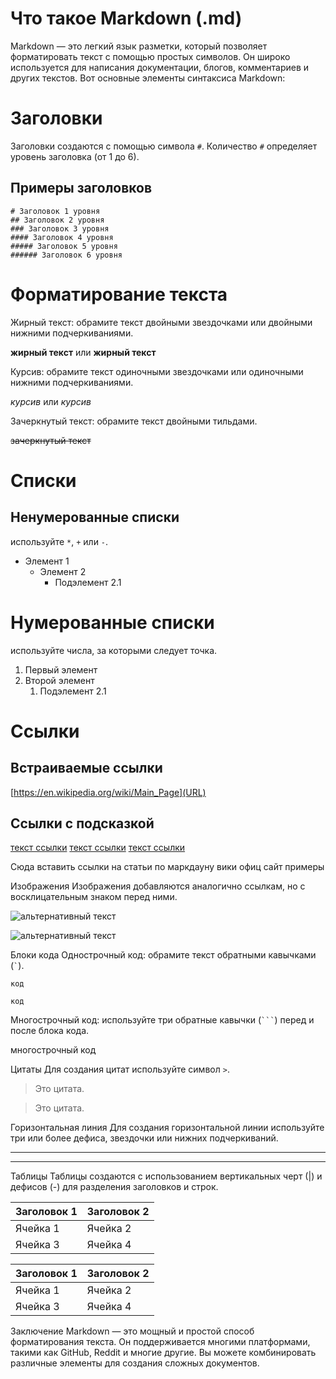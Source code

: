 # Что такое Markdown (.md)
Markdown — это легкий язык разметки, который позволяет форматировать текст с помощью простых символов. Он широко используется для написания документации, блогов, комментариев и других текстов. Вот основные элементы синтаксиса Markdown:

# Заголовки
Заголовки создаются с помощью символа `#`. Количество `#` определяет уровень заголовка (от 1 до 6).

## Примеры заголовков

```
# Заголовок 1 уровня
## Заголовок 2 уровня
### Заголовок 3 уровня
#### Заголовок 4 уровня
##### Заголовок 5 уровня
###### Заголовок 6 уровня
```               

                
# Форматирование текста

Жирный текст: обрамите текст двойными звездочками или двойными нижними подчеркиваниями.
 
**жирный текст** или __жирный текст__
                
Курсив: обрамите текст одиночными звездочками или одиночными нижними подчеркиваниями.
 
*курсив* или _курсив_                
                
Зачеркнутый текст: обрамите текст двойными тильдами.
 
~~зачеркнутый текст~~

# Списки
## Ненумерованные списки
используйте `*`, `+` или `-`.

- Элемент 1
  - Элемент 2
    - Подэлемент 2.1
                
# Нумерованные списки
используйте числа, за которыми следует точка.

 
1. Первый элемент
  2. Второй элемент
     1. Подэлемент 2.1
                
# Ссылки
## Встраиваемые ссылки

 
[https://en.wikipedia.org/wiki/Main_Page](URL)
                    
                
## Ссылки с подсказкой
                    
[текст ссылки](URL "подсказка")
[текст ссылки](URL "подсказка")
[текст ссылки](URL "подсказка")

Сюда вставить ссылки на статьи по маркдауну
вики
офиц сайт
примеры
                
Изображения
Изображения добавляются аналогично ссылкам, но с восклицательным знаком перед ними.


 
![альтернативный текст](URL_изображения)
                    
![альтернативный текст](URL_изображения)

                
Блоки кода
Однострочный код: обрамите текст обратными кавычками (`` ` ``).

 
`код`
                    
`код`

                
Многострочный код: используйте три обратные кавычки (```` ``` ````) перед и после блока кода.

 
                    

                
многострочный код

 
                    

                
Цитаты
Для создания цитат используйте символ `>`.


 
> Это цитата.
                    
> Это цитата.

                
Горизонтальная линия
Для создания горизонтальной линии используйте три или более дефиса, звездочки или нижних подчеркиваний.


 
---
                    
---

                
Таблицы
Таблицы создаются с использованием вертикальных черт (|) и дефисов (-) для разделения заголовков и строк.


 
| Заголовок 1 | Заголовок 2 |
|-------------|-------------|
| Ячейка 1    | Ячейка 2    |
| Ячейка 3    | Ячейка 4    |
                    
| Заголовок 1 | Заголовок 2 |
|-------------|-------------|
| Ячейка 1    | Ячейка 2    |
| Ячейка 3    | Ячейка 4    |

                
Заключение
Markdown — это мощный и простой способ форматирования текста. Он поддерживается многими платформами, такими как GitHub, Reddit и многие другие. Вы можете комбинировать различные элементы для создания сложных документов.
